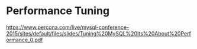 # Performance Tuning

https://www.percona.com/live/mysql-conference-2015/sites/default/files/slides/Tuning%20MySQL%20Its%20About%20Performance_0.pdf
